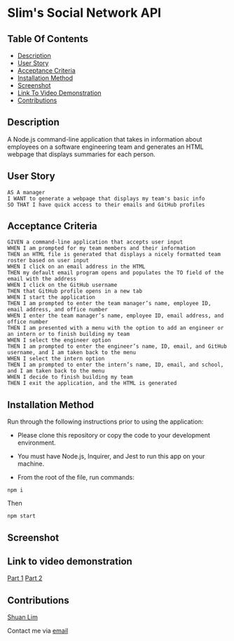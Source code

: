 # Slim's Social Network API

## Table Of Contents

- [Description](#description)
- [User Story](#user-story)
- [Acceptance Criteria](#acceptance-criteria)
- [Installation Method](#installation-method)
- [Screenshot](#screenshot)
- [Link To Video Demonstration](#link-to-video-demonstration)
- [Contributions](#contributions)

## Description

A Node.js command-line application that takes in information about employees on a software engineering team and generates an HTML webpage that displays summaries for each person.

## User Story

```
AS A manager
I WANT to generate a webpage that displays my team's basic info
SO THAT I have quick access to their emails and GitHub profiles
```

## Acceptance Criteria

```
GIVEN a command-line application that accepts user input
WHEN I am prompted for my team members and their information
THEN an HTML file is generated that displays a nicely formatted team roster based on user input
WHEN I click on an email address in the HTML
THEN my default email program opens and populates the TO field of the email with the address
WHEN I click on the GitHub username
THEN that GitHub profile opens in a new tab
WHEN I start the application
THEN I am prompted to enter the team manager’s name, employee ID, email address, and office number
WHEN I enter the team manager’s name, employee ID, email address, and office number
THEN I am presented with a menu with the option to add an engineer or an intern or to finish building my team
WHEN I select the engineer option
THEN I am prompted to enter the engineer’s name, ID, email, and GitHub username, and I am taken back to the menu
WHEN I select the intern option
THEN I am prompted to enter the intern’s name, ID, email, and school, and I am taken back to the menu
WHEN I decide to finish building my team
THEN I exit the application, and the HTML is generated
```

## Installation Method

Run through the following instructions prior to using the application:

- Please clone this repository or copy the code to your development environment.
- You must have Node.js, Inquirer, and Jest to run this app on your machine.

- From the root of the file, run commands:

```
npm i
```

Then

```
npm start
```

## Screenshot

<a href='<img width="1013" alt="profilegenerator" src="https://user-images.githubusercontent.com/79289373/180108680-acede838-b645-4b8b-a106-59a5780d245a.png">'></a>

## Link to video demonstration

<a href='https://drive.google.com/file/d/12BIPeAsWCQQseMKdHepzJs2UZfEWStEI/view'>Part 1</a>
<a href='https://drive.google.com/file/d/1VQ-ufemblhFDMJ492Ra138FryqqyMb_G/view'>Part 2</a>

## Contributions

<a href='https://github.com/ShuanLim'>Shuan Lim</a>

Contact me via <a href='mailto:shuanmlim@gmail.com'>email</a>
